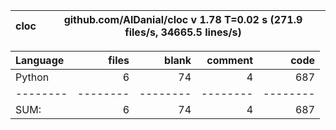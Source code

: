cloc|github.com/AlDanial/cloc v 1.78  T=0.02 s (271.9 files/s, 34665.5 lines/s)
--- | ---

Language|files|blank|comment|code
:-------|-------:|-------:|-------:|-------:
Python|6|74|4|687
--------|--------|--------|--------|--------
SUM:|6|74|4|687
